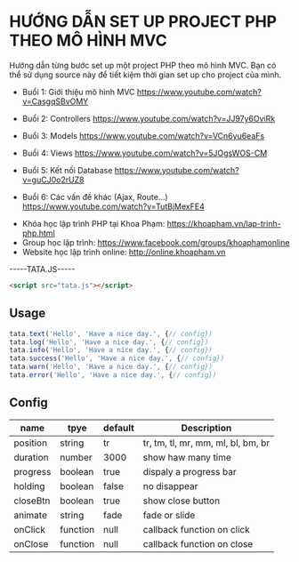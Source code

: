 # HƯỚNG DẪN SET UP PROJECT PHP THEO MÔ HÌNH MVC

Hướng dẫn từng bước set up một project PHP theo mô hình MVC.
Bạn có thể sử dụng source này để tiết kiệm thời gian set up cho project của mình.

* Buổi 1: Giới thiệu mô hình MVC
https://www.youtube.com/watch?v=CasgqSBvOMY

* Buổi 2: Controllers
https://www.youtube.com/watch?v=JJ97y6OviRk

* Buổi 3: Models
https://www.youtube.com/watch?v=VCn6yu6eaFs

* Buổi 4: Views
https://www.youtube.com/watch?v=5JOgsWOS-CM

* Buổi 5: Kết nối Database
https://www.youtube.com/watch?v=guCJ0o2rUZ8

* Buổi 6: Các vấn đề khác (Ajax, Route...)
https://www.youtube.com/watch?v=TutBjMexFE4

- Khóa học lập trình PHP tại Khoa Phạm: https://khoapham.vn/lap-trinh-php.html
- Group học lập trình: https://www.facebook.com/groups/khoaphamonline
- Website học lập trình online: http://online.khoapham.vn

-----TATA.JS-----
```html
<script src="tata.js"></script>
```

## Usage

```js
tata.text('Hello', 'Have a nice day.', {// config})
tata.log('Hello', 'Have a nice day.', {// config})
tata.info('Hello', 'Have a nice day.', {// config})
tata.success('Hello', 'Have a nice day.', {// config})
tata.warn('Hello', 'Have a nice day.', {// config})
tata.error('Hello', 'Have a nice day.', {// config})
```

## Config

| name | tpye | default | Description |
|---------|--------|--------|-------------|
| position | string | tr | tr, tm, tl, mr, mm, ml, bl, bm, br |
| duration | number | 3000 | show haw many time |
| progress | boolean | true | dispaly a progress bar |
| holding | boolean | false | no disappear |
| closeBtn | boolean | true | show close button |
| animate | string | fade | fade or slide |
| onClick | function | null | callback function on click |
| onClose | function | null | callback function on close |
